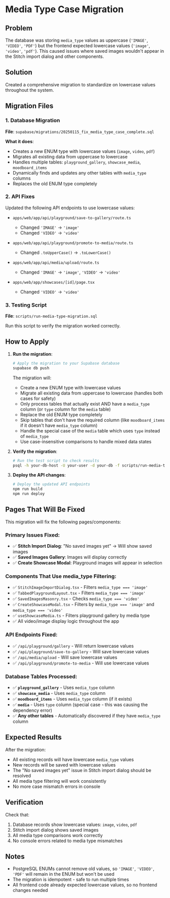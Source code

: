 # Media Type Case Migration

## Problem
The database was storing `media_type` values as uppercase (`'IMAGE'`, `'VIDEO'`, `'PDF'`) but the frontend expected lowercase values (`'image'`, `'video'`, `'pdf'`). This caused issues where saved images wouldn't appear in the Stitch import dialog and other components.

## Solution
Created a comprehensive migration to standardize on lowercase values throughout the system.

## Migration Files

### 1. Database Migration
**File**: `supabase/migrations/20250115_fix_media_type_case_complete.sql`

**What it does**:
- Creates a new ENUM type with lowercase values (`image`, `video`, `pdf`)
- Migrates all existing data from uppercase to lowercase
- Handles multiple tables: `playground_gallery`, `showcase_media`, `moodboard_items`
- Dynamically finds and updates any other tables with `media_type` columns
- Replaces the old ENUM type completely

### 2. API Fixes
Updated the following API endpoints to use lowercase values:

- `apps/web/app/api/playground/save-to-gallery/route.ts`
  - Changed `'IMAGE'` → `'image'`
  - Changed `'VIDEO'` → `'video'`

- `apps/web/app/api/playground/promote-to-media/route.ts`
  - Changed `.toUpperCase()` → `.toLowerCase()`

- `apps/web/app/api/media/upload/route.ts`
  - Changed `'IMAGE'` → `'image'`, `'VIDEO'` → `'video'`

- `apps/web/app/showcases/[id]/page.tsx`
  - Changed `'VIDEO'` → `'video'`

### 3. Testing Script
**File**: `scripts/run-media-type-migration.sql`

Run this script to verify the migration worked correctly.

## How to Apply

1. **Run the migration**:
   ```bash
   # Apply the migration to your Supabase database
   supabase db push
   ```

   The migration will:
   - Create a new ENUM type with lowercase values
   - Migrate all existing data from uppercase to lowercase (handles both cases for safety)
   - Only process tables that actually exist AND have a `media_type` column (or `type` column for the `media` table)
   - Replace the old ENUM type completely
   - Skip tables that don't have the required column (like `moodboard_items` if it doesn't have `media_type` column)
   - Handle the special case of the `media` table which uses `type` instead of `media_type`
   - Use case-insensitive comparisons to handle mixed data states

2. **Verify the migration**:
   ```bash
   # Run the test script to check results
   psql -h your-db-host -U your-user -d your-db -f scripts/run-media-type-migration.sql
   ```

3. **Deploy the API changes**:
   ```bash
   # Deploy the updated API endpoints
   npm run build
   npm run deploy
   ```

## Pages That Will Be Fixed

This migration will fix the following pages/components:

### **Primary Issues Fixed:**
- ✅ **Stitch Import Dialog**: "No saved images yet" → Will show saved images
- ✅ **Saved Images Gallery**: Images will display correctly
- ✅ **Create Showcase Modal**: Playground images will appear in selection

### **Components That Use media_type Filtering:**
- ✅ `StitchImageImportDialog.tsx` - Filters `media_type === 'image'`
- ✅ `TabbedPlaygroundLayout.tsx` - Filters `media_type === 'image'`
- ✅ `SavedImagesMasonry.tsx` - Checks `media_type === 'video'`
- ✅ `CreateShowcaseModal.tsx` - Filters by `media_type === 'image'` and `media_type === 'video'`
- ✅ `useShowcaseMedia.ts` - Filters playground gallery by media type
- ✅ All video/image display logic throughout the app

### **API Endpoints Fixed:**
- ✅ `/api/playground/gallery` - Will return lowercase values
- ✅ `/api/playground/save-to-gallery` - Will save lowercase values
- ✅ `/api/media/upload` - Will save lowercase values
- ✅ `/api/playground/promote-to-media` - Will use lowercase values

### **Database Tables Processed:**
- ✅ **`playground_gallery`** - Uses `media_type` column
- ✅ **`showcase_media`** - Uses `media_type` column  
- ✅ **`moodboard_items`** - Uses `media_type` column (if it exists)
- ✅ **`media`** - Uses `type` column (special case - this was causing the dependency error)
- ✅ **Any other tables** - Automatically discovered if they have `media_type` column

## Expected Results

After the migration:
- All existing records will have lowercase `media_type` values
- New records will be saved with lowercase values
- The "No saved images yet" issue in Stitch import dialog should be resolved
- All media type filtering will work consistently
- No more case mismatch errors in console

## Verification

Check that:
1. Database records show lowercase values: `image`, `video`, `pdf`
2. Stitch import dialog shows saved images
3. All media type comparisons work correctly
4. No console errors related to media type mismatches

## Notes

- PostgreSQL ENUMs cannot remove old values, so `'IMAGE'`, `'VIDEO'`, `'PDF'` will remain in the ENUM but won't be used
- The migration is idempotent - safe to run multiple times
- All frontend code already expected lowercase values, so no frontend changes needed
